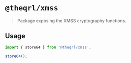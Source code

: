 # `@theqrl/xmss`

> Package exposing the XMSS cryptography functions.

## Usage

``` js
import { store64 } from '@theqrl/xmss';

store64();
```
